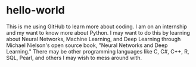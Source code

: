 # hello-world
This is me using GitHub to learn more about coding.
I am on an internship and my want to know more about Python.
I may want to do this by learning about Neural Networks, Machine Learning, and Deep Learning through Michael Nielson's open source book, "Neural Networks and Deep Learning."
There may be other programming languages like C, C#, C++, R, SQL, Pearl, and others I may wish to mess around with.
